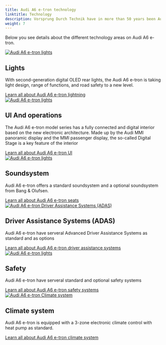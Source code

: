 ```yaml
---
title: Audi A6 e-tron technology
linktitle: Technology
description: Vorsprung Durch Technik have in more than 50 years been Audis mantra and Audi A6 e-tron is no exception. It is loaded with advanced technology in many areas like Driver Assistance, lights, charging technology and many more areas to give you a safe, comfortable and luxurios journey. 
weight: 7
---
```

<!-- markdownlint-disable MD033 -->
<!-- markdownlint-disable MD010 -->

Below you see details about the different technology areas on Audi A6 e-tron.

<div class="container p-3 mb-4 bg-body-tertiary rounded border">
	<a href="lights/"><img src="https://media.electrichasgoneaudi.net/multimedia/models/a6-e-tron/technology/lights/headlights_1_st.jpg" class="img-fluid mb-2" class="img-fluid" alt="Audi A6 e-tron lights" ></a>
	<h2>Lights</h2>
	<p>
		With second-generation digital OLED rear lights, the Audi A6 e-tron is taking light design, range of functions, and road safety to a new level.
	</p>
	<a href="lights/" class="btn btn-outline-primary" role="button">Learn all about Audi A6 e-tron lightning</a>
</div>

<div class="container p-3 mb-4 bg-body-tertiary rounded border">
	<a href="uiandoperations/"><img src="https://media.electrichasgoneaudi.net/multimedia/models/a6-e-tron/technology/uiandoperations/mmi/mmi_1_st.jpg" class="img-fluid mb-2" class="img-fluid" alt="Audi A6 e-tron lights" ></a>
	<h2>UI And operations</h2>
	<p>
		The Audi A6 e-tron model series has a fully connected and digital interior based on the new electronic architecture. Made up by the Audi MMI panoramic display and the MMI passenger display, the so-called Digital Stage is a key feature of the interior
	</p>
	<a href="uiandoperations/" class="btn btn-outline-primary" role="button">Learn all about Audi A6 e-tron UI</a>
</div>

<div class="container p-3 mb-4 bg-body-tertiary rounded border">
	<a href="soundsystem/"><img src="https://media.electrichasgoneaudi.net/multimedia/models/a6-e-tron/technology/uiandoperations/mmi/mmi_2_st.jpg" class="img-fluid mb-2" class="img-fluid" alt="Audi A6 e-tron lights" ></a>
	<h2>Soundsystem</h2>
	<p>
		Audi A6 e-tron offers a standard soundsystem and a optional soundsystem from Bang & Olufsen.
	</p>
	<a href="soundsystem/" class="btn btn-outline-primary" role="button">Learn all about Audi A6 e-tron seats</a>
</div>

<div class="container p-3 mb-4 bg-body-tertiary rounded border">
	<a href="drivingassistance/"><img src="https://media.electrichasgoneaudi.net/multimedia/models/e-tron/technology/drivingassistance/collisionavoidanceassist/collisionavoidance_st.jpg" class="img-fluid mb-2" class="img-fluid" alt="Audi A6 e-tron Driver Assistance Systems (ADAS)" ></a>
	<h2>Driver Assistance Systems (ADAS)</h2>
	<p>
		Audi A6 e-tron have serveral Advanced Driver Assistance Systems as standard and as options
	</p>
	<a href="drivingassistance/" class="btn btn-outline-primary" role="button">Learn all about Audi A6 e-tron driver assistance systems</a>
</div>


<div class="container p-3 mb-4 bg-body-tertiary rounded border">
	<a href="safety/"><img src="https://media.electrichasgoneaudi.net/multimedia/models/a6-e-tron/technology/safety/airbags_1_st.jpg" class="img-fluid mb-2" class="img-fluid" alt="Audi A6 e-tron lights" ></a>
	<h2>Safety</h2>
	<p>
		Audi A6 e-tron have serveral standard and optional safety systems
	</p>
	<a href="safety/" class="btn btn-outline-primary" role="button">Learn all about Audi A6 e-tron safety systems</a>
</div>

<div class="container p-3 mb-4 bg-body-tertiary rounded border">
	<a href="climatecontrol/"><img src="https://media.electrichasgoneaudi.net/multimedia/models/a6-e-tron/technology/climatecontrol/interior_1_st.jpg" class="img-fluid mb-2" class="img-fluid" alt="Audi A6 e-tron Climate system" ></a>
	<h2>Climate system</h2>
	<p>
		Audi A6 e-tron is equipped with a 3-zone electronic climate control with heat pump as standard.
	</p>
	<a href="climatecontrol/" class="btn btn-outline-primary" role="button">Learn all about Audi A6 e-tron climate system</a>
</div>
